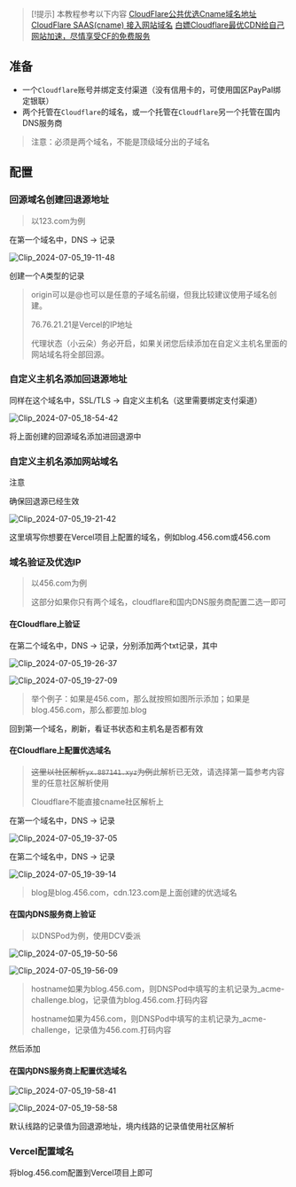 
  

> [!提示]
> 本教程参考以下内容
> [CloudFlare公共优选Cname域名地址](https://www.baota.me/post-411.html)
> [CloudFlare SAAS(cname) 接入网站域名](https://www.baota.me/post-413.html)
> [白嫖Cloudflare最优CDN给自己网站加速，尽情享受CF的免费服务](https://www.bilibili.com/video/av1306011539/)
## 准备[​](https://blog.mnxy.eu.org/posts/tech/cdn#%E5%87%86%E5%A4%87)

- 一个`Cloudflare`账号并绑定支付渠道（没有信用卡的，可使用国区PayPal绑定银联）
- 两个托管在`Cloudflare`的域名，或一个托管在`Cloudflare`另一个托管在国内DNS服务商

> 注意：必须是两个域名，不能是顶级域分出的子域名

## 配置[​](https://blog.mnxy.eu.org/posts/tech/cdn#%E9%85%8D%E7%BD%AE)

### 回源域名创建回退源地址[​](https://blog.mnxy.eu.org/posts/tech/cdn#%E5%9B%9E%E6%BA%90%E5%9F%9F%E5%90%8D%E5%88%9B%E5%BB%BA%E5%9B%9E%E9%80%80%E6%BA%90%E5%9C%B0%E5%9D%80)

> 以123.com为例

在第一个域名中，DNS -> 记录

![Clip_2024-07-05_19-11-48](https://i0.hdslb.com/bfs/article/aca2dc79b026057d554aa7eb3ec905ea381745966.png)

创建一个A类型的记录

> origin可以是@也可以是任意的子域名前缀，但我比较建议使用子域名创建。
> 
> 76.76.21.21是Vercel的IP地址
> 
> 代理状态（小云朵）务必开启，如果关闭您后续添加在自定义主机名里面的网站域名将全部回源。

### 自定义主机名添加回退源地址[​](https://blog.mnxy.eu.org/posts/tech/cdn#%E8%87%AA%E5%AE%9A%E4%B9%89%E4%B8%BB%E6%9C%BA%E5%90%8D%E6%B7%BB%E5%8A%A0%E5%9B%9E%E9%80%80%E6%BA%90%E5%9C%B0%E5%9D%80)

同样在这个域名中，SSL/TLS -> 自定义主机名（这里需要绑定支付渠道）

![Clip_2024-07-05_18-54-42](https://i0.hdslb.com/bfs/article/7840db93c99a0da836dc666b29c9a6a5381745966.png)

将上面创建的回源域名添加进回退源中

### 自定义主机名添加网站域名[​](https://blog.mnxy.eu.org/posts/tech/cdn#%E8%87%AA%E5%AE%9A%E4%B9%89%E4%B8%BB%E6%9C%BA%E5%90%8D%E6%B7%BB%E5%8A%A0%E7%BD%91%E7%AB%99%E5%9F%9F%E5%90%8D)

注意

确保回退源已经生效

![Clip_2024-07-05_19-21-42](https://i0.hdslb.com/bfs/article/0c0fdeb6315d4b8e8f19eed046afa4fa381745966.png)

这里填写你想要在Vercel项目上配置的域名，例如blog.456.com或456.com

### 域名验证及优选IP[​](https://blog.mnxy.eu.org/posts/tech/cdn#%E5%9F%9F%E5%90%8D%E9%AA%8C%E8%AF%81%E5%8F%8A%E4%BC%98%E9%80%89ip)

> 以456.com为例
> 
> 这部分如果你只有两个域名，cloudflare和国内DNS服务商配置二选一即可

#### 在Cloudflare上验证[​](https://blog.mnxy.eu.org/posts/tech/cdn#%E5%9C%A8cloudflare%E4%B8%8A%E9%AA%8C%E8%AF%81)

在第二个域名中，DNS -> 记录，分别添加两个txt记录，其中

![Clip_2024-07-05_19-26-37](https://i0.hdslb.com/bfs/article/1623176161b567398d959f13e970dad6381745966.png)

![Clip_2024-07-05_19-27-09](https://i0.hdslb.com/bfs/article/117d9ee5ab6fe16ba4d9ff8aa0303e25381745966.png)

> 举个例子：如果是456.com，那么就按照如图所示添加；如果是blog.456.com，那么都要加.blog

回到第一个域名，刷新，看证书状态和主机名是否都有效

#### 在Cloudflare上配置优选域名[​](https://blog.mnxy.eu.org/posts/tech/cdn#%E5%9C%A8cloudflare%E4%B8%8A%E9%85%8D%E7%BD%AE%E4%BC%98%E9%80%89%E5%9F%9F%E5%90%8D)

> ~~这里以社区解析`yx.887141.xyz`为例~~此解析已无效，请选择第一篇参考内容里的任意社区解析使用
> 
> Cloudflare不能直接cname社区解析上

在第一个域名中，DNS -> 记录

![Clip_2024-07-05_19-37-05](https://i0.hdslb.com/bfs/article/667aad2c48a014e9b5238a0b1276df0b381745966.png)

在第二个域名中，DNS -> 记录

![Clip_2024-07-05_19-39-14](https://i0.hdslb.com/bfs/article/8233eb29f5fd2013e057f639f56df393381745966.png)

> blog是blog.456.com，cdn.123.com是上面创建的优选域名

#### 在国内DNS服务商上验证[​](https://blog.mnxy.eu.org/posts/tech/cdn#%E5%9C%A8%E5%9B%BD%E5%86%85dns%E6%9C%8D%E5%8A%A1%E5%95%86%E4%B8%8A%E9%AA%8C%E8%AF%81)

> 以DNSPod为例，使用DCV委派

![Clip_2024-07-05_19-50-56](https://i0.hdslb.com/bfs/article/2cd8ded03e579b6b2c2886eb2ec2c432381745966.png)

![Clip_2024-07-05_19-56-09](https://i0.hdslb.com/bfs/article/2e7eb749820792c5b616d4f538912a13381745966.png)

> hostname如果为blog.456.com，则DNSPod中填写的主机记录为_acme-challenge.blog，记录值为blog.456.com.打码内容
> 
> hostname如果为456.com，则DNSPod中填写的主机记录为_acme-challenge，记录值为456.com.打码内容

然后添加

#### 在国内DNS服务商上配置优选域名[​](https://blog.mnxy.eu.org/posts/tech/cdn#%E5%9C%A8%E5%9B%BD%E5%86%85dns%E6%9C%8D%E5%8A%A1%E5%95%86%E4%B8%8A%E9%85%8D%E7%BD%AE%E4%BC%98%E9%80%89%E5%9F%9F%E5%90%8D)

![Clip_2024-07-05_19-58-41](https://i0.hdslb.com/bfs/article/876a4565251f23283f5228f2cf51d5b1381745966.png)

![Clip_2024-07-05_19-58-58](https://i0.hdslb.com/bfs/article/c6f5c14270dc6cdf515985d52bc7c8ae381745966.png)

默认线路的记录值为回退源地址，境内线路的记录值使用社区解析

### Vercel配置域名[​](https://blog.mnxy.eu.org/posts/tech/cdn#vercel%E9%85%8D%E7%BD%AE%E5%9F%9F%E5%90%8D)

将blog.456.com配置到Vercel项目上即可